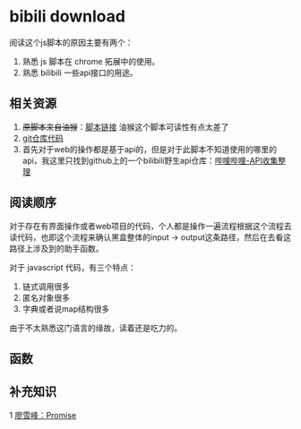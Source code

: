 # bibili download

阅读这个js脚本的原因主要有两个：
1. 熟悉 js 脚本在 chrome 拓展中的使用。
2. 熟悉 bilibili 一些api接口的用途。

## 相关资源

1. ~~原脚本来自油猴~~：[脚本链接](https://greasyfork.org/zh-CN/scripts/413228-bilibili%E8%A7%86%E9%A2%91%E4%B8%8B%E8%BD%BD) 油猴这个脚本可读性有点太差了
2. [git仓库代码](https://github.com/injahow/user.js/tree/main/bilibili-parse-download)
3. 首先对于web的操作都是基于api的，但是对于此脚本不知道使用的哪里的api，我这里只找到github上的一个bilibili野生api仓库：[哔哩哔哩-API收集整理](https://github.com/SocialSisterYi/bilibili-API-collect)


## 阅读顺序

对于存在有界面操作或者web项目的代码，个人都是操作一遍流程根据这个流程去读代码，也即这个流程来确认黑盒整体的input -> output这条路径，然后在去看这路径上涉及到的助手函数。

对于 javascript 代码，有三个特点：
1. 链式调用很多
2. 匿名对象很多
3. 字典或者说map结构很多

由于不太熟悉这门语言的缘故，读着还是吃力的。

## 函数


## 补充知识
1 [廖雪峰：Promise](https://www.liaoxuefeng.com/wiki/1022910821149312/1023024413276544)